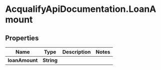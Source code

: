 # AcqualifyApiDocumentation.LoanAmount

## Properties
Name | Type | Description | Notes
------------ | ------------- | ------------- | -------------
**loanAmount** | **String** |  | 
